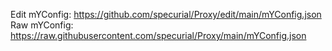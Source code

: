 Edit mYConfig:
    https://github.com/specurial/Proxy/edit/main/mYConfig.json
Raw mYConfig:
    https://raw.githubusercontent.com/specurial/Proxy/main/mYConfig.json
